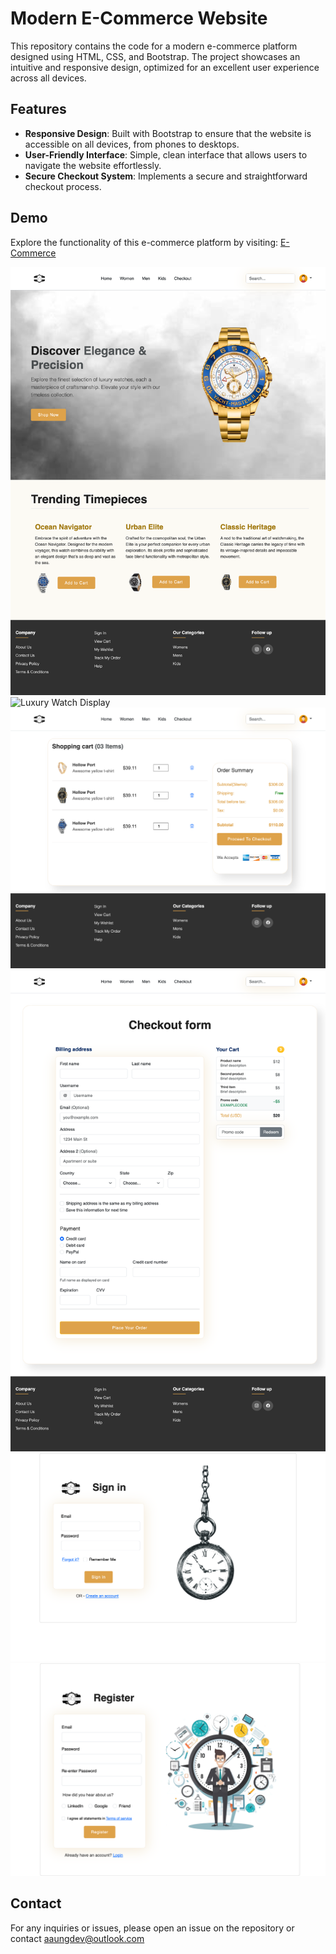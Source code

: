 # Modern E-Commerce Website

This repository contains the code for a modern e-commerce platform designed using HTML, CSS, and Bootstrap. The project showcases an intuitive and responsive design, optimized for an excellent user experience across all devices.

## Features

- **Responsive Design**: Built with Bootstrap to ensure that the website is accessible on all devices, from phones to desktops.
- **User-Friendly Interface**: Simple, clean interface that allows users to navigate the website effortlessly.
- **Secure Checkout System**: Implements a secure and straightforward checkout process.

## Demo

Explore the functionality of this e-commerce platform by visiting: [E-Commerce](https://timeforbuy.netlify.app/)

![Luxury Watch Display](./images/readme/home.png)
![Luxury Watch Display](./images/readme/product.html.png)
![Luxury Watch Display](./images/readme/cart.html.png)
![Luxury Watch Display](./images/readme/checkout.html.png)
![Luxury Watch Display](./images/readme/login.html.png)
![Luxury Watch Display](./images/readme/register.html.png)

## Contact
For any inquiries or issues, please open an issue on the repository or contact aaungdev@outlook.com